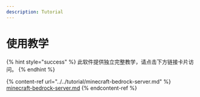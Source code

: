 ```yaml
---
description: Tutorial
---
```


# 使用教学

{% hint style="success" %}
此软件提供独立完整教学，请点击下方链接卡片访问。
{% endhint %}

{% content-ref url="../../tutorial/minecraft-bedrock-server.md" %}
[minecraft-bedrock-server.md](../../tutorial/minecraft-bedrock-server.md)
{% endcontent-ref %}
